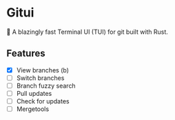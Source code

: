 # Gitui

🚀 A blazingly fast Terminal UI (TUI) for git built with Rust.

## Features

- [x] View branches (b)
- [ ] Switch branches
- [ ] Branch fuzzy search
- [ ] Pull updates
- [ ] Check for updates
- [ ] Mergetools
